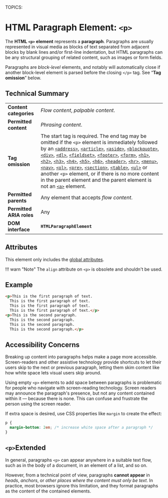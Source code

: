 TOPICS: <p>

# HTML Paragraph Element: `<p>`

The **HTML `<p>` element** represents a **paragraph**. Paragraphs are usually represented in visual
media as blocks of text separated from adjacent blocks by blank lines and/or first-line indentation,
but HTML paragraphs can be any structural grouping of related content, such as images or form fields.

Paragraphs are *block-level* elements, and notably will automatically close if another
block-level element is parsed before the closing `</p>` tag. See “**Tag omission**” below.

## Technical Summary

|  |  |
| :-- | :-- |
| **Content categories** | *Flow content*, *palpable content*. |
| **Permitted content** | *Phrasing content*. |
| **Tag omission** | The start tag is required. The end tag may be omitted if the `<p>` element is immediately followed by an [`<address>`](/en/webfrontend/<address>), [`<article>`](/en/webfrontend/<article>), [`<aside>`](/en/webfrontend/<aside>), [`<blockquote>`](/en/webfrontend/<blockquote>), [`<div>`](/en/webfrontend/<div>), [`<dl>`](/en/webfrontend/<dl>), [`<fieldset>`](/en/webfrontend/<fieldset>), [`<footer>`](/en/webfrontend/<footer>), [`<form>`](/en/webfrontend/<form>), [`<h1>`](/en/webfrontend/<h1>), [`<h2>`](/en/webfrontend/<h2>), [`<h3>`](/en/webfrontend/<h3>), [`<h4>`](/en/webfrontend/<h4>), [`<h5>`](/en/webfrontend/<h5>), [`<h6>`](/en/webfrontend/<h6>), [`<header>`](/en/webfrontend/<header>), [`<hr>`](/en/webfrontend/<hr>), [`<menu>`](/en/webfrontend/<menu>), [`<nav>`](/en/webfrontend/<nav>), [`<ol>`](/en/webfrontend/<ol>), [`<pre>`](/en/webfrontend/<pre>), [`<section>`](/en/webfrontend/<section>), [`<table>`](/en/webfrontend/<table>), [`<ul>`](/en/webfrontend/<ul>) or another `<p>` element, or if there is no more content in the parent element and the parent element is not an [`<a>`](/en/webfrontend/<a>) element. |
| **Permitted parents** | Any element that accepts *flow content*. |
| **Permitted ARIA roles** | Any |
| **DOM interface** | **`HTMLParagraphElement`** |

## Attributes

This element only includes the [global attributes](/en/webfrontend/HTML_Global_Attributes).

!!! warn "Note"
    The `align` attribute on `<p>` is obsolete and shouldn't be used.

## Example

```html
<p>This is the first paragraph of text.
  This is the first paragraph of text.
  This is the first paragraph of text.
  This is the first paragraph of text.</p>
<p>This is the second paragraph.
  This is the second paragraph.
  This is the second paragraph.
  This is the second paragraph.</p>
```

## Accessibility Concerns

Breaking up content into paragraphs helps make a page more accessible. Screen-readers and other
assistive technology provide shortcuts to let their users skip to the next or previous paragraph,
letting them skim content like how white space lets visual users skip around.

Using empty `<p>` elements to add space between paragraphs is problematic for people who navigate
with screen-reading technology. Screen readers may announce the paragraph's presence, but not any
content contained within it — because there is none. This can confuse and frustrate
the person using the screen reader.

If extra space is desired, use CSS properties like `margin` to create the effect:

```css
p {
  margin-bottom: 2em; /* increase white space after a paragraph */
}
```

## `<p>`Extended

In general, paragraphs `<p>` can appear anywhere in a suitable text flow, such as in the body of a
document, in an element of a list, and so on.

However, from a technical point of view, paragraphs **cannot appear** in *heads*, *anchors*, or
*other places where the content must only be text*. In practice, most browsers ignore this
limitation, and they format paragraphs as the content of the contained elements.
